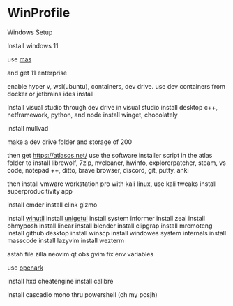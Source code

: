 # WinProfile
Windows Setup

Install windows 11

use [mas](https://github.com/massgravel/Microsoft-Activation-Scripts)

and get 11 enterprise

enable hyper v, wsl(ubuntu), containers, dev drive. use dev containers from docker or jetbrains ides
install 

Install visual studio through dev drive
in visual studio install desktop c++, netframework, python, and node
install winget, chocolately

install mullvad


make a dev drive folder and storage of 200



then get https://atlasos.net/
use the software installer script in the atlas folder to install librewolf, 7zip, nvcleaner, hwinfo, explorerpatcher, steam, vs code, notepad ++, ditto, brave browser, discord, git, putty, anki

then install vmware workstation pro with kali linux, use kali tweaks
install superproducitivity app

install cmder 
install clink gizmo


install [winutil](https://github.com/ChrisTitusTech/winutil)
install [unigetui](https://github.com/marticliment/UniGetUI)
install system informer
install zeal
install ohmyposh
install linear 
install blender
install clipgrap
install mremoteng
install github desktop
install winscp
install windowes system internals
install masscode
install lazyvim 
install wezterm


astah 
file zilla
neovim qt
obs
gvim
fix env variables


use [openark](https://github.com/BlackINT3/OpenArk)

install hxd cheatengine
install calibre




install cascadio mono thru powershell (oh my posjh)


